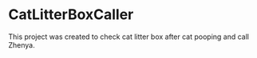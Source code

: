 # CatLitterBoxCaller
This project was created to check cat litter box after cat pooping and call Zhenya.
